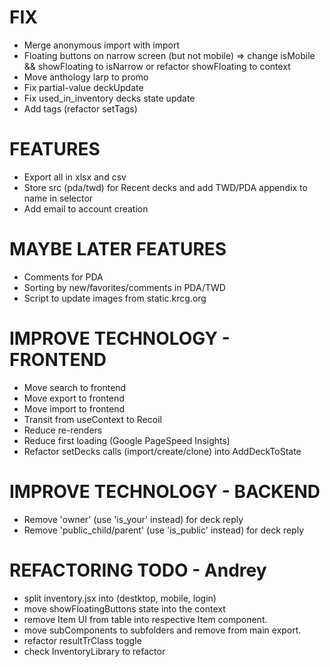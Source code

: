 # FIX
- Merge anonymous import with import
- Floating buttons on narrow screen (but not mobile) => change isMobile && showFloating to isNarrow or refactor showFloating to context
- Move anthology larp to promo
- Fix partial-value deckUpdate
- Fix used_in_inventory decks state update
- Add tags (refactor setTags)

# FEATURES
- Export all in xlsx and csv
- Store src (pda/twd) for Recent decks and add TWD/PDA appendix to name in selector
- Add email to account creation

# MAYBE LATER FEATURES
- Comments for PDA
- Sorting by new/favorites/comments in PDA/TWD
- Script to update images from static.krcg.org

# IMPROVE TECHNOLOGY - FRONTEND
- Move search to frontend
- Move export to frontend
- Move import to frontend
- Transit from useContext to Recoil
- Reduce re-renders
- Reduce first loading (Google PageSpeed Insights)
- Refactor setDecks calls (import/create/clone) into AddDeckToState

# IMPROVE TECHNOLOGY - BACKEND
- Remove 'owner' (use 'is_your' instead) for deck reply
- Remove 'public_child/parent' (use 'is_public' instead) for deck reply

# REFACTORING TODO - Andrey
- split inventory.jsx into (destktop, mobile, login)
- move showFloatingButtons state into the context
- remove Item UI from table into respective Item component.
- move subComponents to subfolders and remove from main export.
- refactor resultTrClass toggle
- check InventoryLibrary to refactor
